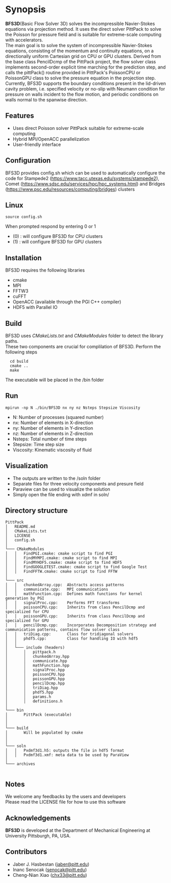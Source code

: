# Synopsis
**BFS3D**(Basic Flow Solver 3D) solves the incompressible Navier-Stokes equations via projection method. It uses the direct solver PittPack to solve the Poisson for pressure field and is suitable for extreme-scale computing with accelerators. <br/>
The main goal is to solve the system of incompressible Navier-Stokes equations, consisting of the momentum and continuity equations, on a directionally uniform Cartesian grid on CPU or GPU clusters. Derived from the base class PencilDcmp of the PittPack project, the flow solver class implements second-order explicit time marching for the prediction step, and calls the pittPack() routine provided in PittPack's PoissonCPU or PoissonGPU class to solve the pressure equation in the projection step. Currently, BFS3D supports the boundary conditions present in the lid-driven cavity problem, i.e. specified velocity or no-slip with Neumann condition for pressure on walls incident to the flow motion, and periodic conditions on walls normal to the spanwise direction.     

## Features
  * Uses direct Poisson solver PittPack suitable for extreme-scale computing
  * Hybrid MPI/OpenACC parallelization
  * User-friendly interface   

## Configuration 
BFS3D provides config.sh which can be used to automatically configure the code for Stampede2 (https://www.tacc.utexas.edu/systems/stampede2), Comet (https://www.sdsc.edu/services/hpc/hpc_systems.html) and Bridges (https://www.psc.edu/resources/computing/bridges) clusters 

## Linux 
```
source config.sh 
```
When prompted respond by entering 0 or 1    
* (0) : will configure BFS3D for CPU clusters 
* (1) : will configure BFS3D for GPU clusters



## Installation
BFS3D requires the following libraries
  * cmake 
  * MPI 
  * FFTW3
  * cuFFT
  * OpenACC (available through the PGI C++ compiler)  
  * HDF5 with Parallel IO

##  Build  
BFS3D uses *CMakeLists.txt* and *CMakeModules* folder to detect the library paths. <br/>
These two components are crucial for complilation of BFS3D.
Perform the following steps
```
  cd build
  cmake ..
  make 
```
The executable will be placed in the /bin folder


## Run
```
mpirun -np N ./bin/BFS3D nx ny nz Nsteps Stepsize Viscosity
```
  * N: Number of processes (squared number)
  * nx: Number of elements in X-direction
  * ny: Number of elements in Y-direction
  * nz: Number of elements in Z-direction
  * Nsteps: Total number of time steps
  * Stepsize: Time step size  
  * Viscosity: Kinematic viscosity of fluid
  
## Visualization
  * The outputs  are written to the /soln folder
  * Separate files for three velocity components and presure field
  * Paraview can be used to visualize the solution
  * Simply open the file ending with xdmf in soln/ 


## Directory structure
```
PittPack
│   README.md
│   CMakeLists.txt    
│   LICENSE
│   config.sh
│
└─── CMakeModules
│   │   FindPGI.cmake: cmake script to find PGI 
│   │   FindMYMPI.cmake: cmake script to find MPI
│   │   FindMYHDF5.cmake: cmake script to find HDF5
│   │   FindGOOGLETEST.cmake: cmake script to find Google Test
│   │   FindFFTW.cmake: cmake script to find FFTW
│
└─── src
│   │   chunkedArray.cpp:  Abstracts access patterns 
│   │   communicate.cpp:   MPI communications
│   │   mathFunction.cpp:  Defines math functions for kernel generation by PGI
│   │   signalProc.cpp:    Performs FFT transforms
│   │   poissonCPU.cpp:    Inherits from class PencilDcmp and specialized for CPU
│   │   poissonGPU.cpp:    Inherits from class PencilDcmp and specialized for GPU
│   │   pencilDcmp.cpp:    Incorporates Decomposition strategy and communication patterns, contains flow solver class
│   │   triDiag.cpp:       Class for tridiagonal solvers      
│   │   phdf5.cpp:         Class for handling IO with hdf5     
│   │  
│   └─── include (headers)
│       │   pittpack.h     
│       │   chunkedArray.hpp
│       │   communicate.hpp  
│       │   mathFunction.hpp
│       │   signalProc.hpp
│       │   poissonCPU.hpp
│       │   poissonGPU.hpp
│       │   pencilDcmp.hpp
│       │   triDiag.hpp 
│       │   phdf5.hpp
│       │   params.h 
│       │   definitions.h 
│   
└─── bin
│       PittPack (executable)  
│  
│
└─── build   
│       Will be populated by cmake   
│  
│
└─── soln 
│   │   Pxdmf3d1.h5: outputs the file in hdf5 format 
│   │   Pxdmf3d1.xmf: meta data to be used by ParaView
│   
└─── archives
 
```



## Notes 
We welcome any feedbacks by the users and developers <br/>
Please read the LICENSE file for how to use this software

## Acknowledgements
**BFS3D** is developed at the Department of Mechanical Engineering at University Pittsburgh, PA, USA. 


## Contributors
  * Jaber J. Hasbestan (jaber@pitt.edu)
  * Inanc Senocak (senocak@pitt.edu)
  * Cheng-Nian Xiao (chx33@pitt.edu)
